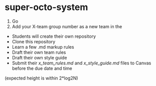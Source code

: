 # super-octo-system

1. Go 
1. Add your X-team group number as a new team in the 

* Students will create their own repository
* Clone this repository
* Learn a few .md markup rules
* Draft their own team rules
* Draft their own style guide
* Submit their *x_team_rules.md* and *x_style_guide.md* files to Canvas before the due date and time

(expected height is within 2*log2N)
